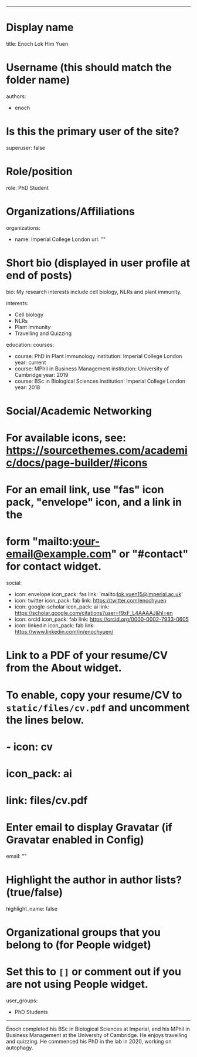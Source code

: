 
---
# Display name
title: Enoch Lok Him Yuen

# Username (this should match the folder name)
authors:
- enoch

# Is this the primary user of the site?
superuser: false

# Role/position
role: PhD Student

# Organizations/Affiliations
organizations:
- name: Imperial College London
  url: ""

# Short bio (displayed in user profile at end of posts)
bio: My research interests include cell biology, NLRs and plant immunity.

interests:
- Cell biology
- NLRs
- Plant immunity
- Travelling and Quizzing

education:
  courses:
  - course: PhD in Plant Immunology
    institution: Imperial College London
    year: current
  - course: MPhil in Business Management
    institution: University of Cambridge
    year: 2019
  - course: BSc in Biological Sciences
    institution: Imperial College London
    year: 2018

# Social/Academic Networking
# For available icons, see: https://sourcethemes.com/academic/docs/page-builder/#icons
#   For an email link, use "fas" icon pack, "envelope" icon, and a link in the
#   form "mailto:your-email@example.com" or "#contact" for contact widget.
social:
- icon: envelope
  icon_pack: fas
  link: 'mailto:lok.yuen15@imperial.ac.uk'
- icon: twitter
  icon_pack: fab
  link: https://twitter.com/enochyuen
- icon: google-scholar
  icon_pack: ai
  link: https://scholar.google.com/citations?user=f9xF_L4AAAAJ&hl=en
- icon: orcid
  icon_pack: fab
  link: https://orcid.org/0000-0002-7933-0605
- icon: linkedin
  icon_pack: fab
  link: https://www.linkedin.com/in/enochyuen/

# Link to a PDF of your resume/CV from the About widget.
# To enable, copy your resume/CV to `static/files/cv.pdf` and uncomment the lines below.
# - icon: cv
#   icon_pack: ai
#   link: files/cv.pdf

# Enter email to display Gravatar (if Gravatar enabled in Config)
email: ""

# Highlight the author in author lists? (true/false)
highlight_name: false

# Organizational groups that you belong to (for People widget)
#   Set this to `[]` or comment out if you are not using People widget.
user_groups:
- PhD Students
---

Enoch completed his BSc in Biological Sciences at Imperial, and his MPhil in Business Management at the University of Cambridge. He enjoys travelling and quizzing. He commenced his PhD in the lab in 2020, working on autophagy.
